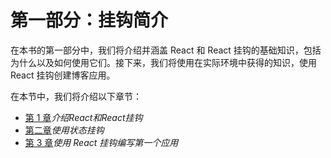 # 第一部分：挂钩简介

在本书的第一部分中，我们将介绍并涵盖 React 和 React 挂钩的基础知识，包括为什么以及如何使用它们。接下来，我们将使用在实际环境中获得的知识，使用 React 挂钩创建博客应用。

在本节中，我们将介绍以下章节：

*   [第 1 章](01.html)*介绍React和React挂钩*
*   [第二章](02.html)*使用状态挂钩*
*   [第 3 章](03.html)*使用 React 挂钩编写第一个应用*